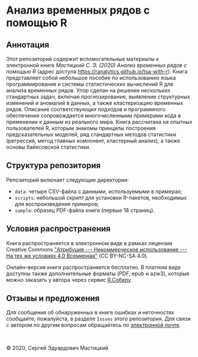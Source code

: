 # Анализ временных рядов с помощью R

## Аннотация

Этот репозиторий содержит вспомогательные материалы к электронной книге _Мастицкий С. Э. (2020) Анализ временных рядов с помощью R_ (адрес доступа <https://ranalytics.github.io/tsa-with-r>). Книга представляет собой небольшое пособие по использованию языка программирования и системы статистических вычислений R для анализа временных рядов. Упор сделан на решение нескольких стандартных задач, включая прогнозирование, выявление структурных изменений и аномалий в данных, а также кластеризацию временных рядов. Описание соответствующих подходов и программного обеспечения сопровождается многочисленными примерами кода в применении к данным из реального мира. Книга рассчитана на опытных пользователей R, которым знакомы принципы построения предсказательных моделей, ряд стандартных методов статистики (регрессия, метод главных компонент, кластерный анализ), а также основы байесовской статистики.

## Структура репозитория

Репозиторий включает следующие директории:

* `data`: четыре CSV-файла c данными, используемыми в примерах;
* `scripts`: небольшой скрипт для установки R-пакетов, необходимых для воспроизведения примеров;
* `sample`: образец PDF-файла книги (первые 18 страниц).

## Условия распространения

Книга распространяется в электронном виде в рамках лицензии Creative Commons ["Атрибуция --- Некоммерческое использование --- На тех же условиях 4.0 Всемирная"](https://creativecommons.org/licenses/by-nc-sa/4.0/deed.ru) (CC BY-NC-SA 4.0).

Онлайн-версия книги распространяется бесплатно. В платном виде доступны также дополнительные форматы (PDF, epub и azw3), которые можно заказать у автора через сервис [Я.Соберу](https://yasobe.ru/na/tsa_with_r).

## Отзывы и предложения

Для сообщения об обнаруженных в книге ошибках и неточностях сообщайте, пожалуйста, в разделе `Issues` этого репозитория. Для связи с автором по другим вопросам обращайтесь по [электронной почте](mailto:rtutorialsbook@gmail.com).

<br>

© 2020, Сергей Эдуардович Мастицкий
